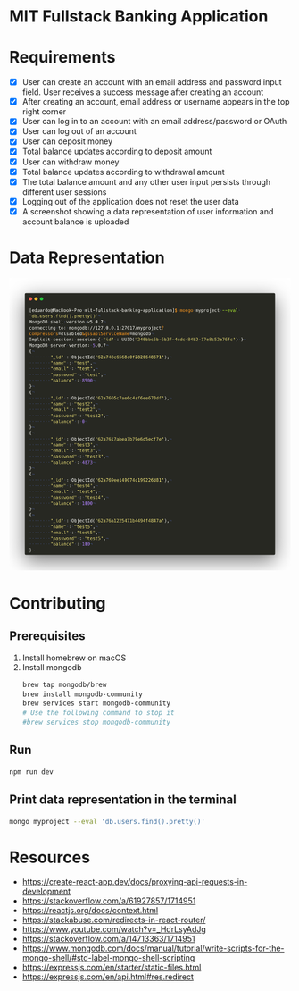 # MIT Fullstack Banking Application

# Requirements

- [X] User can create an account with an email address and password input field. User receives a success message after creating an account
- [X] After creating an account, email address or username appears in the top right corner
- [X] User can log in to an account with an email address/password or OAuth
- [X] User can log out of an account
- [X] User can deposit money
- [X] Total balance updates according to deposit amount
- [X] User can withdraw money
- [X] Total balance updates according to withdrawal amount
- [X] The total balance amount and any other user input persists through different user sessions
- [X] Logging out of the application does not reset the user data
- [X] A screenshot showing a data representation of user information and account balance is uploaded

# Data Representation

![Data Representation](./images/data-representation.png)

# Contributing

## Prerequisites

1. Install homebrew on macOS
2. Install mongodb
    ```bash
    brew tap mongodb/brew
    brew install mongodb-community
    brew services start mongodb-community
    # Use the following command to stop it
    #brew services stop mongodb-community
    ```

## Run

```bash
npm run dev
```

## Print data representation in the terminal

```bash
mongo myproject --eval 'db.users.find().pretty()'
```

# Resources

- https://create-react-app.dev/docs/proxying-api-requests-in-development
- https://stackoverflow.com/a/61927857/1714951
- https://reactjs.org/docs/context.html
- https://stackabuse.com/redirects-in-react-router/
- https://www.youtube.com/watch?v=_HdrLsyAdJg
- https://stackoverflow.com/a/14713363/1714951
- https://www.mongodb.com/docs/manual/tutorial/write-scripts-for-the-mongo-shell/#std-label-mongo-shell-scripting
- https://expressjs.com/en/starter/static-files.html
- https://expressjs.com/en/api.html#res.redirect